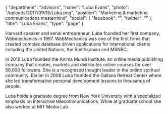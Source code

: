 {
  "department": "advisors",
  "name": "Luba Evans",
  "photo": "/uploads/2017/09/15/Luba.png",
  "position": "Marketing & marketing communications mastermind",
  "social": {
    "facebook": "",
    "twitter": ""
  },
  "title": "Luba Evans",
  "type": "page"
}


Harvard speaker and serial entrepreneur, Luba founded her first company, Webmechanics  in 1997. WebMechanics was one of the first firms that created complex database driven applications for international clients including the United Nations, the Smithsonian and MSNBC.

In 2016 Luba founded the Anima Mundi Institute, an online media publishing company that creates, markets and distributes online courses for over 50,000 followers. She is a recognized thought leader in the online spiritual community. Earlier in 2008 Luba founded the Galiana Retreat Center where she led transformative personal development lessons to thousands of people.

Luba holds a graduate degree from New York University with a specialized emphasis on interactive telecommunications. While at graduate school she also worked at MIT Media Lab.